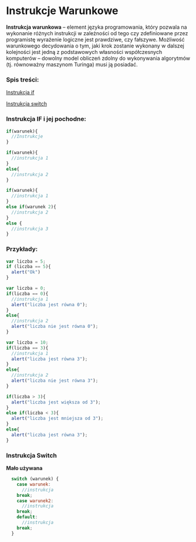 # Instrukcje Warunkowe

**Instrukcja warunkowa** – element języka programowania, który pozwala na wykonanie różnych instrukcji w zależności od tego czy zdefiniowane przez programistę wyrażenie logiczne jest prawdziwe, czy fałszywe. Możliwość warunkowego decydowania o tym, jaki krok zostanie wykonany w dalszej kolejności jest jedną z podstawowych własności współczesnych komputerów – dowolny model obliczeń zdolny do wykonywania algorytmów (tj. równoważny maszynom Turinga) musi ją posiadać.

### Spis treści:
[Instrukcja if](#Instrukcja-if-i-jej-pochodne:)

[Instrukcja switch](#-Instrukcja-Switch)

### Instrukcja IF i jej pochodne:

```JavaScript
if(warunek){
  //Instrukcje
}
```

```JavaScript
if(warunek){
  //instrukcja 1
}
else{
  //instrukcja 2
}
```

```JavaScript
if(warunek){
  //instrukcja 1
}
else if(warunek 2){
  //instrukcja 2
}
else {
  //instrukcja 3
}
```

### Przykłady:

```JavaScript
var liczba = 5;
if (liczba == 5){
  alert("Ok")
}
```

```JavaScript
var liczba = 0;
if(liczba == 0){
  //instrukcja 1
  alert("liczba jest równa 0");
}
else{
  //instrukcja 2
  alert("liczba nie jest równa 0");
}
```

```JavaScript
var liczba = 10;
if(liczba == 3){
  //instrukcja 1
  alert("liczba jest równa 3");
}
else{
  //instrukcja 2
  alert("liczba nie jest równa 3");
}
```

```JavaScript
if(liczba > 3){
  alert("liczba jest większa od 3");
}
else if(liczba < 3){
  alert("liczba jest mniejsza od 3");
}
else{
  alert("liczba jest równa 3");
}
```

### Instrukcja Switch
**Mało używana**
```JavaScript
  switch (warunek) {
    case warunek:
      //instrukcja
    break;
    case warunek2:
      //instrukcja
    break;
    default:
      //instrukcja
    break;  
  }
```
